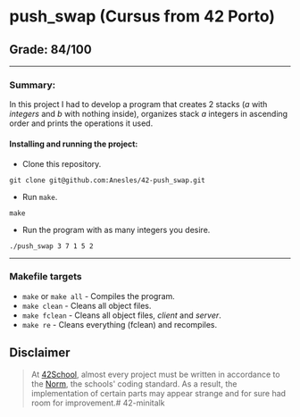 # **push_swap (Cursus from 42 Porto)**
## **Grade: 84/100**
---
### **Summary:**

In this project I had to develop a program that creates 2 stacks (_a_ with _integers_ and _b_ with nothing inside), organizes stack _a_ integers in ascending order and prints the operations it used.

#### **Installing and running the project:**
* Clone this repository.
```
git clone git@github.com:Anesles/42-push_swap.git
```
* Run `make`.
```
make
```
* Run the program with as many integers you desire.
```
./push_swap 3 7 1 5 2
```
---
### **Makefile targets**
* `make` or `make all` - Compiles the program.
* `make clean` - Cleans all object files.
* `make fclean` - Cleans all object files, _client_ and _server_.
* `make re` - Cleans everything (fclean) and recompiles.
## Disclaimer
> At [42School](https://en.wikipedia.org/wiki/42_(school)), almost every project must be written in accordance to the [Norm](./extras/en_norm.pdf), the schools' coding standard. As a result, the implementation of certain parts may appear strange and for sure had room for improvement.# 42-minitalk
